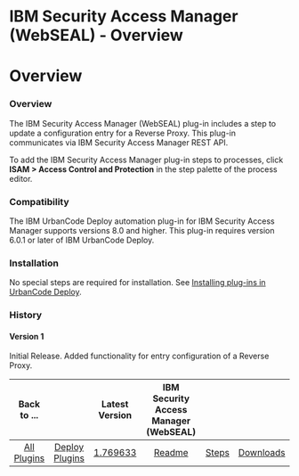 
IBM Security Access Manager (WebSEAL) - Overview
================================================

# Overview



### Overview




 


The IBM Security Access Manager (WebSEAL) plug-in includes a step to update a configuration entry for a Reverse Proxy. This plug-in communicates via IBM Security Access Manager REST API. 


To add the IBM Security Access Manager plug-in steps to processes, click **ISAM > Access Control and Protection** in the step palette of the process editor.


### Compatibility


The IBM UrbanCode Deploy automation plug-in for IBM Security Access Manager supports versions 8.0 and higher. This plug-in requires version 6.0.1 or later of IBM UrbanCode Deploy.


### Installation


No special steps are required for installation. See [Installing plug-ins in UrbanCode Deploy](https://www.urbancode.com/resource/installing-plug-ins-in-urbancode-products/ "Installing plug-ins in UrbanCode Deploy").


### History


#### Version 1


Initial Release. Added functionality for entry configuration of a Reverse Proxy.




|Back to ...||Latest Version|IBM Security Access Manager (WebSEAL) |||
| :---: | :---: | :---: | :---: | :---: | :---: |
|[All Plugins](../../index.md)|[Deploy Plugins](../README.md)|[1.769633](https://raw.githubusercontent.com/UrbanCode/IBM-UCD-PLUGINS/main/files/webseal/webseal-1.769633.zip)|[Readme](README.md)|[Steps](steps.md)|[Downloads](downloads.md)|
